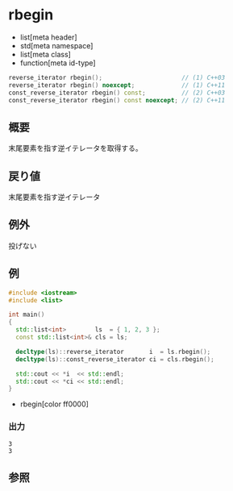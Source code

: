 # rbegin
* list[meta header]
* std[meta namespace]
* list[meta class]
* function[meta id-type]

```cpp
reverse_iterator rbegin();                      // (1) C++03
reverse_iterator rbegin() noexcept;             // (1) C++11
const_reverse_iterator rbegin() const;          // (2) C++03
const_reverse_iterator rbegin() const noexcept; // (2) C++11
```

## 概要
末尾要素を指す逆イテレータを取得する。


## 戻り値
末尾要素を指す逆イテレータ


## 例外
投げない


## 例
```cpp example
#include <iostream>
#include <list>

int main()
{
  std::list<int>        ls  = { 1, 2, 3 };
  const std::list<int>& cls = ls;

  decltype(ls)::reverse_iterator       i  = ls.rbegin();
  decltype(ls)::const_reverse_iterator ci = cls.rbegin();

  std::cout << *i  << std::endl;
  std::cout << *ci << std::endl;
}
```
* rbegin[color ff0000]

### 出力
```
3
3
```

## 参照
